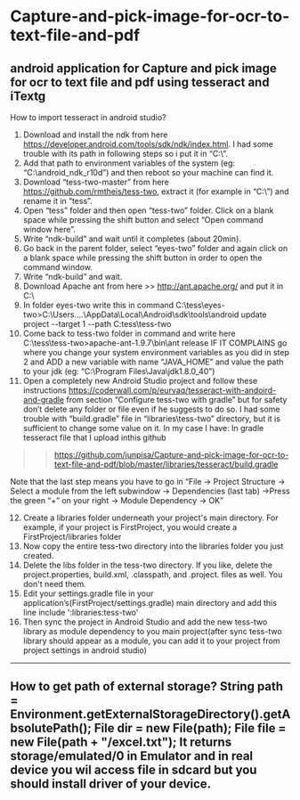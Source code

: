 # Capture-and-pick-image-for-ocr-to-text-file-and-pdf
android application for Capture and pick image for ocr to text file and pdf using tesseract and iTextg
---------------------------------------------------------------------------------------------------------------------------------
How to import tesseract in android studio?
  1) Download and install the ndk from here https://developer.android.com/tools/sdk/ndk/index.html. I had some trouble with its path in following steps so i put it in “C:\”.
  2) Add that path to environment variables of the system (eg: “C:\android_ndk_r10d”) and then reboot so your machine can find it.
  3) Download “tess-two-master” from here https://github.com/rmtheis/tess-two, extract it (for example in “C:\”) and rename it in “tess”.
  4) Open “tess” folder and then open “tess-two” folder. Click on a blank space while pressing the shift button and select “Open command window here”.
  5) Write “ndk-build” and wait until it completes (about 20min).
  6) Go back in the parent folder, select “eyes-two” folder and again click on a blank space while pressing the shift button in order to open the command window.
  7) Write “ndk-build” and wait.
  8) Download Apache ant from here >> http://ant.apache.org/  and put it in C:\
  9) In folder eyes-two write this in command
  C:\tess\eyes-two>C:\Users\....\AppData\Local\Android\sdk\tools\android update project --target 1 --path C:tess\tess-two
  10) Come back to tess-two folder in command and write here  
  C:\tess\tess-two>apache-ant-1.9.7\bin\ant release
  IF IT COMPLAINS go where you change your system environment variables as you did in step 2 and ADD a new variable with name “JAVA_HOME” and value the path to your jdk (eg: “C:\Program Files\Java\jdk1.8.0_40”)
  11) Open a completely new Android Studio project and follow these instructions https://coderwall.com/p/eurvaq/tesseract-with-andoird-and-gradle from section “Configure tess-two with gradle” but for safety don’t delete any folder or file even if he suggests to do so.
  I had some trouble with “build.gradle” file in “libraries\tess-two” directory, but it is sufficient to change some value on it. In my case I have: In gradle tesseract file that I upload inthis github
  >>https://github.com/junpisa/Capture-and-pick-image-for-ocr-to-text-file-and-pdf/blob/master/libraries/tesseract/build.gradle
    
  
  Note that the last step means you have to go in “File -> Project Structure -> Select a module from the left subwindow -> Dependencies (last tab) ->Press the green “+” on your right -> Module Dependency -> OK”
  
  12) Create a libraries folder underneath your project's main directory. For example, if your project is FirstProject, you would create a FirstProject/libraries folder
  13) Now copy the entire tess-two directory into the libraries folder you just created.
  14) Delete the libs folder in the tess-two directory. If you like, delete the project.properties, build.xml, .classpath, and .project. files as well. You don't need them.
  15) Edit your settings.gradle file in your application’s(FirstProject/settings.gradle) main directory and add this line
      include ':libraries:tess-two'
  16) Then sync the project in Android Studio and add the new tess-two library as module dependency to you main project(after sync tess-two library should appear as a module, you can add it to your project from project settings in android studio)
--------------------------------------------------------------------------------------------------------------------------------------
How to get path of external storage?
String path = Environment.getExternalStorageDirectory().getAbsolutePath();
                     File dir = new File(path);
                     File file = new File(path + "/excel.txt");
It returns storage/emulated/0 in Emulator and in real device you wil access file in sdcard but you should install driver of your device.
--------------------------------------------------------------------------------------------------------------------------------------
  
  
  

